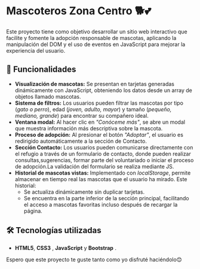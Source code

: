 # Mascoteros Zona Centro 🐕💕

Este proyecto tiene como objetivo desarrollar un sitio web interactivo que facilite y fomente la adopción responsable de mascotas, aplicando la manipulación del DOM y el uso de eventos en JavaScript para mejorar la experiencia del usuario.

## 🐾 Funcionalidades

- **Visualización de mascotas:** Se presentan en tarjetas generadas dinámicamente con JavaScript, obteniendo los datos desde un array de objetos llamado mascotas.
- **Sistema de filtros:** Los usuarios pueden filtrar las mascotas por tipo (*gato o perro*), edad (*joven, adulto, mayor*) y tamaño (*pequeño, mediano, grande*) para encontrar su compañero ideal.
- **Ventana modal:** Al hacer clic en *"Conóceme más"*, se abre un modal que muestra información más descriptiva sobre la mascota.
- **Proceso de adopción:** Al presionar el botón *"Adoptar"*, el usuario es redirigido automáticamente a la sección de Contacto.
- **Sección Contacto:** Los usuarios pueden comunicarse directamente con el refugio a través de un formulario de contacto, donde pueden realizar consultas,sugerencias, formar parte del voluntariado o iniciar el proceso de adopción.La validación del formulario se realiza mediante JS.
- **Historial de mascotas vistas:** Implementado con *localStorage*, permite almacenar en tiempo real las mascotas que el usuario ha mirado. Este historial:
  - Se actualiza dinámicamente sin duplicar tarjetas.
  - Se encuentra en la parte inferior de la sección principal, facilitando el acceso a mascotas favoritas incluso después de recargar la página.

## 🛠️ Tecnologías utilizadas

- **HTML5**, **CSS3** , **JavaScript** y **Bootstrap** .


Espero que este proyecto te guste tanto como yo disfruté haciéndolo😊

